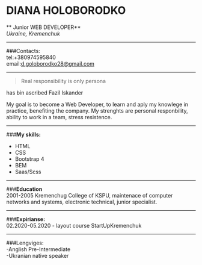 
# DIANA HOLOBORODKO
** Junior WEB DEVELOPER**  
*Ukraine, Kremenchuk*   
***********
###Contacts:     
tel:+380974595840  
email:d.goloborodko28@gmail.com  
************
>Real responsibility is only persona

has bin ascribed Fazil Iskander   

My goal is to become a Web Developer, to learn and aply my knowlege in practice, benefiting the company. My strenghts are personal responbility, ability to work in a team, stress resistence.
***************
###**My skills:**  

* HTML  
* CSS  
* Bootstrap 4  
* BEM  
* Saas/Scss  
***************
###**Education**   
2001-2005 Kremenchug College of KSPU,
maintenace of computer networks and systems, electronic technical, junior specialist.
**************  
###**Expirianse:**  
02.2020-05.2020 - layout course StartUpKremenchuk
**************  
###Lengviges:  
-Anglish Pre-Intermediate    
-Ukranian native speaker   




